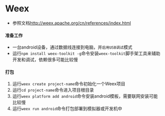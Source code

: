 # Weex
- 参照文档<http://weex.apache.org/cn/references/index.html>

#### 准备工作
- 一台android设备，通过数据线连接到电脑，并`启用USB调试`模式
- 运行`npm install weex-toolkit -g`命令安装`weex-toolkit`脚手架工具来辅助开发和调试，依赖很多可能比较慢

#### 打包
1. 运行`weex create project-name`命令初始化一个Weex项目
2. 运行`cd project-name`命令进入项目根目录
3. 运行`weex platform add android`命令安装android模板，需要联网安装可能比较慢
4. 运行`weex run android`命令打包部署到模拟器或开发机中